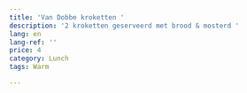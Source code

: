 ```yaml
---
title: 'Van Dobbe kroketten '
description: '2 kroketten geserveerd met brood & mosterd '
lang: en
lang-ref: ''
price: 4
category: Lunch
tags: Warm

---
```

